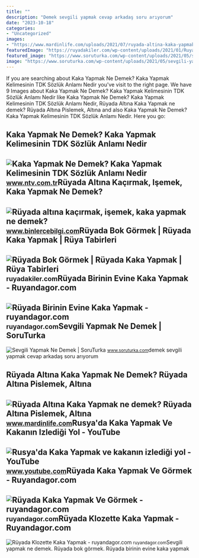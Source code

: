 ```yaml
---
title: ""
description: "Demek sevgili yapmak cevap arkadaş soru arıyorum"
date: "2023-10-18"
categories:
- "Uncategorized"
images:
- "https://www.mardinlife.com/uploads/2021/07/ruyada-altina-kaka-yapmak-ne-demek-ruyada-altina-pislemek-altina-kacirmak-bokunu-gormek-ne-anlama-gelir-64825.png?234234.234234"
featuredImage: "https://ruyadakiler.com/wp-content/uploads/2021/01/Ruyada-Kaka-Temizlemek-Ne-Anlama-Gelir-1024x576.png"
featured_image: "https://www.soruturka.com/wp-content/uploads/2021/05/sevgili-yapmak-ne-demek.jpg"
image: "https://www.soruturka.com/wp-content/uploads/2021/05/sevgili-yapmak-ne-demek.jpg"
---
```


If you are searching about Kaka Yapmak Ne Demek? Kaka Yapmak Kelimesinin TDK Sözlük Anlamı Nedir you've visit to the right page. We have 9 Images about Kaka Yapmak Ne Demek? Kaka Yapmak Kelimesinin TDK Sözlük Anlamı Nedir like Kaka Yapmak Ne Demek? Kaka Yapmak Kelimesinin TDK Sözlük Anlamı Nedir, Rüyada Altına Kaka Yapmak ne demek? Rüyada Altına Pislemek, Altına and also Kaka Yapmak Ne Demek? Kaka Yapmak Kelimesinin TDK Sözlük Anlamı Nedir. Here you go:

Kaka Yapmak Ne Demek? Kaka Yapmak Kelimesinin TDK Sözlük Anlamı Nedir
---------------------------------------------------------------------

 ![Kaka Yapmak Ne Demek? Kaka Yapmak Kelimesinin TDK Sözlük Anlamı Nedir](https://cdn.ntv.com.tr/img/ne-demek/kaka-yapmak_37463.jpg) <small>www.ntv.com.tr</small>Rüyada Altına Kaçırmak, Işemek, Kaka Yapmak Ne Demek?
-----------------------------------------------------

 ![Rüyada altına kaçırmak, işemek, kaka yapmak ne demek?](https://lh3.googleusercontent.com/-NnOZOlxS8fE/YSSYvAfjtWI/AAAAAAAARHs/9oBNgUh2wRIzV4wuXAx2vfA-rY2-IaXwQCLcBGAsYHQ/w1600/r%25C3%25BCyada-kaka-yapmak-alt%25C4%25B1na-pislemek-ka%25C3%25A7%25C4%25B1rmak-bokunu-g%25C3%25B6rmek.jpg) <small>www.binlercebilgi.com</small>Rüyada Bok Görmek | Rüyada Kaka Yapmak | Rüya Tabirleri
-------------------------------------------------------

 ![Rüyada Bok Görmek | Rüyada Kaka Yapmak | Rüya Tabirleri](https://ruyadakiler.com/wp-content/uploads/2021/01/Ruyada-Kaka-Temizlemek-Ne-Anlama-Gelir-1024x576.png) <small>ruyadakiler.com</small>Rüyada Birinin Evine Kaka Yapmak - Ruyandagor.com
-------------------------------------------------

 ![Rüyada Birinin Evine Kaka Yapmak - ruyandagor.com](https://images.ruyandagor.com/2017/05/birinin-evine-kaka-yapmak-2334.jpg) <small>ruyandagor.com</small>Sevgili Yapmak Ne Demek | SoruTurka
-----------------------------------

 ![Sevgili Yapmak Ne Demek | SoruTurka](https://www.soruturka.com/wp-content/uploads/2021/05/sevgili-yapmak-ne-demek.jpg) <small>www.soruturka.com</small>demek sevgili yapmak cevap arkadaş soru arıyorum

Rüyada Altına Kaka Yapmak Ne Demek? Rüyada Altına Pislemek, Altına
------------------------------------------------------------------

 ![Rüyada Altına Kaka Yapmak ne demek? Rüyada Altına Pislemek, Altına](https://www.mardinlife.com/uploads/2021/07/ruyada-altina-kaka-yapmak-ne-demek-ruyada-altina-pislemek-altina-kacirmak-bokunu-gormek-ne-anlama-gelir-64825.png?234234.234234) <small>www.mardinlife.com</small>Rusya'da Kaka Yapmak Ve Kakanın Izlediği Yol - YouTube
------------------------------------------------------

 ![Rusya'da Kaka Yapmak ve kakanın izlediği yol - YouTube](https://i.ytimg.com/vi/_gteDi-kXc8/maxresdefault.jpg) <small>www.youtube.com</small>Rüyada Kaka Yapmak Ve Görmek - Ruyandagor.com
---------------------------------------------

 ![Rüyada Kaka Yapmak Ve Görmek - ruyandagor.com](https://images.ruyandagor.com/2017/04/kaka-yapmak-ve-gormek-1533.jpg) <small>ruyandagor.com</small>Rüyada Klozette Kaka Yapmak - Ruyandagor.com
--------------------------------------------

 ![Rüyada Klozette Kaka Yapmak - ruyandagor.com](https://images.ruyandagor.com/2017/05/klozette-kaka-yapmak-2142.jpg) <small>ruyandagor.com</small>Sevgili yapmak ne demek. Rüyada bok görmek. Rüyada birinin evine kaka yapmak
